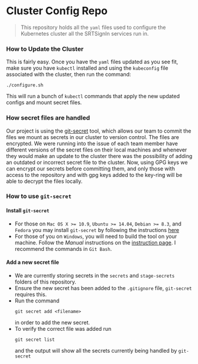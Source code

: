 # Cluster Config Repo

>This repository holds all the `yaml` files used to configure the Kubernetes cluster all the SRTSignIn services run in.

### How to Update the Cluster

This is fairly easy. Once you have the `yaml` files updated as you see fit, make sure you have `kubectl` installed and using the `kubeconfig` file associated with the cluster, then run the command:
```shell
./configure.sh
```
This will run a bunch of `kubectl` commands that apply the new updated configs and mount secret files.

### How secret files are handled

Our project is using the [git-secret](http://git-secret.io/) tool, which allows our team to commit the files we mount as secrets in our cluster to version control. The files are encrypted. We were running into the issue of each team member have different versions of the secret files on their local machines and whenever they would make an update to the cluster there was the possibility of adding an outdated or incorrect secret file to the cluster. Now, using GPG keys we can encrypt our secrets before committing them, and only those with access to the repository and with gpg keys added to the key-ring will be able to decrypt the files locally.

### How to use `git-secret`

#### Install `git-secret`

- For those on `Mac OS X >= 10.9`, `Ubuntu >= 14.04`, `Debian >= 8.3`, and `Fedora` you may install `git-secret` by following the instructions [here](http://git-secret.io/installation)
- For those of you on `Windows`, you will need to build the tool on your machine. Follow the *Manual* instructions on the [instruction page](http://git-secret.io/installation). I recommend the commands in `Git Bash`.

#### Add a new secret file

- We are currently storing secrets in the `secrets` and `stage-secrets` folders of this repository.
- Ensure the new secret has been added to the `.gitignore` file, `git-secret` requires this.
- Run the command 
    ```shell
    git secret add <filename>
    ```
    in order to add the new secret.
- To verify the correct file was added run 
    ```shell
    git secret list
    ```
    and the output will show all the secrets currently being handled by `git-secret`